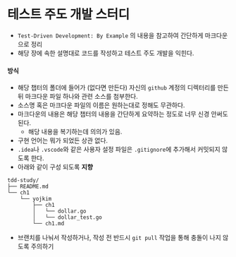 # 테스트 주도 개발 스터디
- `Test-Driven Development: By Example` 의 내용을 참고하여 간단하게 마크다운으로 정리
- 해당 장에 속한 설명대로 코드를 작성하고 테스트 주도 개발을 익힌다.



#### 방식

- 해당 챕터의 폴더에 들어가 (없다면 만든다) 자신의 `github` 계정의 디렉터리를 만든 뒤 마크다운 파일 하나와 관련 소스를 첨부한다.
- 소스명 혹은 마크다운 파일의 이름은 원하는대로 정해도 무관하다.
- 마크다운의 내용은 해당 챕터의 내용을 간단하게 요약하는 정도로 너무 신경 안써도 된다. 
  - 해당 내용을 복기하는데 의의가 있음.
- 구현 언어는 뭐가 되었든 상관 없다.
- `.idea`나 `.vscode`와 같은 사용자 설정 파일은 `.gitignore`에 추가해서 커밋되지 않도록 한다.
- 아래와 같이 구성 되도록 **지향**

```
tdd-study/
├── README.md
└── ch1
    └── yojkim
        ├── ch1
        │   └── dollar.go
        │   └── dollar_test.go
        └── ch1.md
```

- 브랜치를 나눠서 작성하거나, 작성 전 반드시 `git pull` 작업을 통해 충돌이 나지 않도록 주의하기